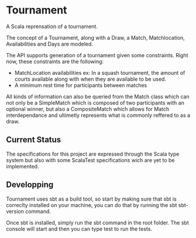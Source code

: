 # Tournament

A Scala reprensation of a tournament.

The concept of a Tournament, along with a Draw, a Match, Matchlocation, Availabilities and Days are modeled.

The API supports generation of a tournament given some constraints. Right now, these constraints are the following:

- MatchLocation availabilities
    ex: In a squash tournament, the amount of courts available along with when they are available to be used.
- A minimum rest time for participants between matches

All kinds of information can also be queried from the Match class which can not only be a SimpleMatch which is composed of two participants with an optional winner, but also a CompositeMatch which allows for Match interdependance and ultimetly represents what is commonly reffered to as a draw.

## Current Status

The specifications for this project are expressed through the Scala type system but also with some ScalaTest specifications wich are yet to be implemented.


## Developping

Tournament uses sbt as a build tool, so start by making sure that sbt is correclty installed on your machine, you can do that by running the sbt sbt-version command.

Once sbt is installed, simply run the sbt command in the root folder. The sbt console will start and then you can type test to run the tests.

